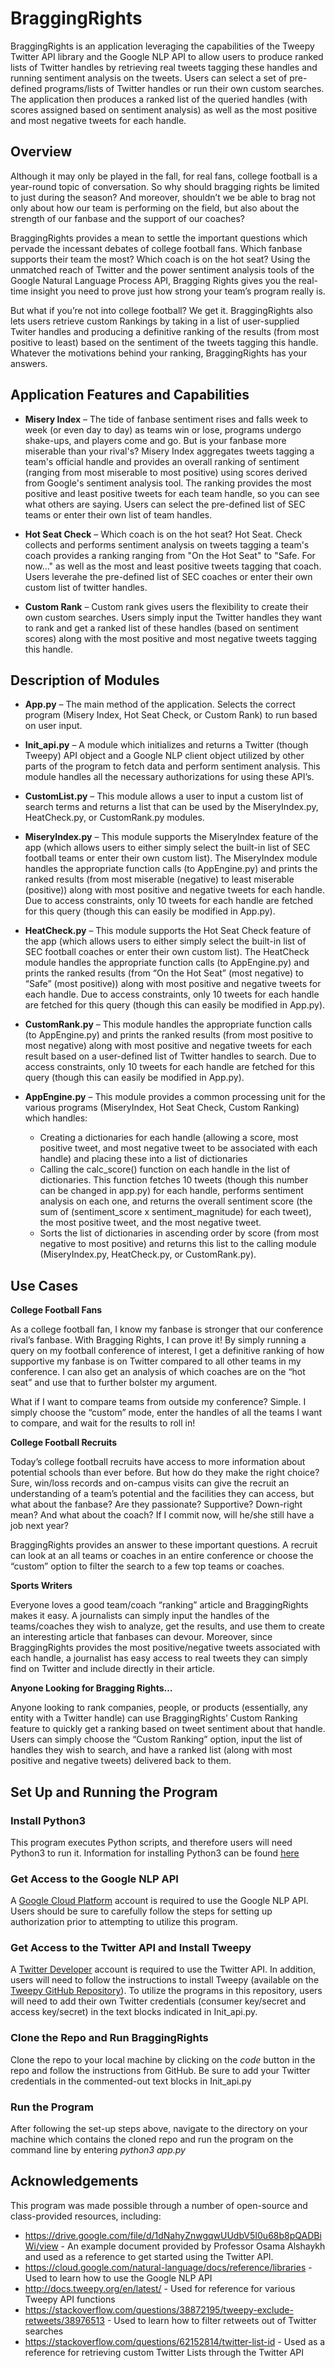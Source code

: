 # BraggingRights
BraggingRights is an application leveraging the capabilities of the Tweepy Twitter API library and the Google NLP API to allow users to produce ranked lists of Twitter handles by retrieving real tweets tagging these handles and running sentiment analysis on the tweets. Users can select a set of pre-defined programs/lists of Twitter handles or run their own custom searches. The application then produces a ranked list of the queried handles (with scores assigned based on sentiment analysis) as well as the most positive and most negative tweets for each handle.

## Overview
Although it may only be played in the fall, for real fans, college football is a year-round topic of conversation. So why should bragging rights be limited to just during the season? And moreover, shouldn’t we be able to brag not only about how our team is performing on the field, but also about the strength of our fanbase and the support of our coaches?

BraggingRights provides a mean to settle the important questions which pervade the incessant debates of college football fans. Which fanbase supports their team the most? Which coach is on the hot seat? Using the unmatched reach of Twitter and the power sentiment analysis tools of the Google Natural Language Process API, Bragging Rights gives you the real-time insight you need to prove just how strong your team’s program really is.

But what if you’re not into college football? We get it. BraggingRights also lets users retrieve custom Rankings by taking in a list of user-supplied Twiter handles and producing a definitive ranking of the results (from most positive to least) based on the sentiment of the tweets tagging this handle. Whatever the motivations behind your ranking, BraggingRights has your answers.

## Application Features and Capabilities
* **Misery Index** – The tide of fanbase sentiment rises and falls week to week (or even day to day) as teams win or lose, programs undergo shake-ups, and players come and go. But is your fanbase more miserable than your rival's? Misery Index aggregates tweets tagging a team's official handle and provides an overall ranking of sentiment (ranging from most miserable to most positive) using scores derived from Google's sentiment analysis tool. The ranking provides the most positive and least positive tweets for each team handle, so you can see what others are saying. Users can select the pre-defined list of SEC teams or enter their own list of team handles. 

*	**Hot Seat Check** – Which coach is on the hot seat? Hot Seat. Check collects and performs sentiment analysis on tweets tagging a team's coach provides a ranking ranging from "On the Hot Seat" to "Safe. For now..." as well as the most and least positive tweets tagging that coach. Users leverahe the pre-defined list of SEC coaches or enter their own custom list of twitter handles. 

*	**Custom Rank** – Custom rank gives users the flexibility to create their own custom searches. Users simply input the Twitter handles they want to rank and get a ranked list of these handles (based on sentiment scores) along with the most positive and most negative tweets tagging this handle.

## Description of Modules
* **App.py** – The main method of the application. Selects the correct program (Misery Index, Hot Seat Check, or Custom Rank) to run based on user input.

*	**Init_api.py** – A module which initializes and returns a Twitter (though Tweepy) API object and a Google NLP client object utilized by other parts of the program to fetch data and perform sentiment analysis. This module handles all the necessary authorizations for using these API’s.

*	**CustomList.py** – This module allows a user to input a custom list of search terms and returns a list that can be used by the MiseryIndex.py, HeatCheck.py, or CustomRank.py modules. 

*	**MiseryIndex.py** – This module supports the MiseryIndex feature of the app (which allows users to either simply select the built-in list of SEC football teams or enter their own custom list). The MiseryIndex module handles the appropriate function calls (to AppEngine.py) and prints the ranked results (from most miserable (negative) to least miserable (positive)) along with most positive and negative tweets for each handle. Due to access constraints, only 10 tweets for each handle are fetched for this query (though this can easily be modified in App.py).

*	**HeatCheck.py** – This module supports the Hot Seat Check feature of the app (which allows users to either simply select the built-in list of SEC football coaches or enter their own custom list). The HeatCheck module handles the appropriate function calls (to AppEngine.py) and prints the ranked results (from “On the Hot Seat” (most negative) to “Safe” (most positive)) along with most positive and negative tweets for each handle. Due to access constraints, only 10 tweets for each handle are fetched for this query (though this can easily be modified in App.py).

* **CustomRank.py** – This module handles the appropriate function calls (to AppEngine.py) and prints the ranked results (from most positive to most negative) along with most positive and negative tweets for each result based on a user-defined list of Twitter handles to search. Due to access constraints, only 10 tweets for each handle are fetched for this query (though this can easily be modified in App.py).

* **AppEngine.py** – This module provides a common processing unit for the various programs (MiseryIndex, Hot Seat Check, Custom Ranking) which handles:
  * Creating a dictionaries for each handle (allowing a score, most positive tweet, and most negative tweet to be associated with each handle) and placing these into a list of dictionaries
  * Calling the calc_score() function on each handle in the list of dictionaries. This function fetches 10 tweets (though this number can be changed in app.py) for each handle, performs sentiment analysis on each one, and returns the overall sentiment score (the sum of (sentiment_score x sentiment_magnitude) for each tweet), the most positive tweet, and the most negative tweet. 
  * Sorts the list of dictionaries in ascending order by score (from most negative to most positive) and returns this list to the calling module (MiseryIndex.py, HeatCheck.py, or CustomRank.py). 

## Use Cases
**College Football Fans**

As a college football fan, I know my fanbase is stronger that our conference rival’s fanbase. With Bragging Rights, I can prove it! By simply running a query on my football conference of interest, I get a definitive ranking of how supportive my fanbase is on Twitter compared to all other teams in my conference. I can also get an analysis of which coaches are on the “hot seat” and use that to further bolster my argument.

What if I want to compare teams from outside my conference? Simple. I simply choose the “custom” mode, enter the handles of all the teams I want to compare, and wait for the results to roll in!

**College Football Recruits**

Today’s college football recruits have access to more information about potential schools than ever before. But how do they make the right choice? Sure, win/loss records and on-campus visits can give the recruit an understanding of a team’s potential and the facilities they can access, but what about the fanbase? Are they passionate? Supportive? Down-right mean? And what about the coach? If I commit now, will he/she still have a job next year?

BraggingRights provides an answer to these important questions. A recruit can look at an all teams or coaches in an entire conference or choose the “custom” option to filter the search to a few top teams or coaches. 

**Sports Writers**

Everyone loves a good team/coach “ranking” article and BraggingRights makes it easy. A journalists can simply input the handles of the teams/coaches they wish to analyze, get the results, and use them to create an interesting article that fanbases can devour. Moreover, since BraggingRights provides the most positive/negative tweets associated with each handle, a journalist has easy access to real tweets they can simply find on Twitter and include directly in their article.

**Anyone Looking for Bragging Rights…**

Anyone looking to rank companies, people, or products (essentially, any entity with a Twitter handle) can use BraggingRights’ Custom Ranking feature to quickly get a ranking based on tweet sentiment about that handle. Users can simply choose the “Custom Ranking” option, input the list of handles they wish to search, and have a ranked list (along with most positive and negative tweets) delivered back to them.


## Set Up and Running the Program
### Install Python3 
This program executes Python scripts, and therefore users will need Python3 to run it. Information for installing Python3 can be found [here](https://www.python.org/downloads/)
### Get Access to the Google NLP API
A [Google Cloud Platform](https://cloud.google.com) account is required to use the Google NLP API. Users should be sure to carefully follow the steps for setting up authorization prior to attempting to utilize this program. 
### Get Access to the Twitter API and Install Tweepy
A [Twitter Developer](https://developer.twitter.com/) account is required to use the Twitter API. In addition, users will need to follow the instructions to install Tweepy (available on the [Tweepy GitHub Repository](https://github.com/tweepy/tweepy)). To utilize the programs in this repository, users will need to add their own Twitter credentials (consumer key/secret and access key/secret) in the text blocks indicated in Init_api.py.
### Clone the Repo and Run BraggingRights
Clone the repo to your local machine by clicking on the *code* button in the repo and follow the instructions from GitHub. Be sure to add your Twitter credentials in the commented-out text blocks in Init_api.py
### Run the Program
After following the set-up steps above, navigate to the directory on your machine which contains the cloned repo and run the program on the command line by entering *python3 app.py*

## Acknowledgements
This program was made possible through a number of open-source and class-provided resources, including:
* https://drive.google.com/file/d/1dNahyZnwgqwUUdbV5I0u68b8pQADBiWi/view  - An example document provided by Professor Osama Alshaykh and used as a reference to get started using the Twitter API.
* https://cloud.google.com/natural-language/docs/reference/libraries  - Used to learn how to use the Google NLP API
* http://docs.tweepy.org/en/latest/ - Used for reference for various Tweepy API functions 
* https://stackoverflow.com/questions/38872195/tweepy-exclude-retweets/38976513 - Used to learn how to filter retweets out of Twitter searches
* https://stackoverflow.com/questions/62152814/twitter-list-id - Used as a reference for retrieving custom Twitter Lists through the Twitter API



